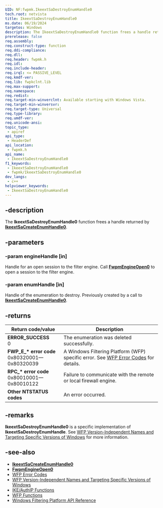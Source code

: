 ```yaml
---
UID: NF:fwpmk.IkeextSaDestroyEnumHandle0
tech.root: netvista
title: IkeextSaDestroyEnumHandle0
ms.date: 06/19/2024
targetos: Windows
description: The IkeextSaDestroyEnumHandle0 function frees a handle returned by IkeextSaCreateEnumHandle0.
prerelease: false
req.assembly: 
req.construct-type: function
req.ddi-compliance: 
req.dll: 
req.header: fwpmk.h
req.idl: 
req.include-header: 
req.irql: <= PASSIVE_LEVEL
req.kmdf-ver: 
req.lib: fwpkclnt.lib
req.max-support: 
req.namespace: 
req.redist: 
req.target-min-winverclnt: Available starting with Windows Vista.
req.target-min-winversvr: 
req.target-type: Universal
req.type-library: 
req.umdf-ver: 
req.unicode-ansi: 
topic_type:
 - apiref
api_type:
 - HeaderDef
api_location:
 - fwpmk.h
api_name:
 - IkeextSaDestroyEnumHandle0
f1_keywords:
 - IkeextSaDestroyEnumHandle0
 - fwpmk/IkeextSaDestroyEnumHandle0
dev_langs:
 - c++
helpviewer_keywords:
 - IkeextSaDestroyEnumHandle0
---
```


## -description

The **IkeextSaDestroyEnumHandle0** function frees a handle returned by **[IkeextSaCreateEnumHandle0](nf-fwpmk-ikeextsacreateenumhandle0.md)**.

## -parameters

### -param engineHandle [in]

Handle for an open session to the filter engine. Call **[FwpmEngineOpen0](nf-fwpmk-fwpmengineopen0.md)** to open a session to the filter engine.

### -param enumHandle [in]

Handle of the enumeration to destroy. Previously created by a call to **[IkeextSaCreateEnumHandle0](nf-fwpmk-ikeextsacreateenumhandle0.md)**.

## -returns

| Return code/value | Description |
|---|---|
| **ERROR_SUCCESS**<br>0 | The enumeration was deleted successfully. |
| **FWP_E_\* error code**<br>0x80320001—0x80320039 | A Windows Filtering Platform (WFP) specific error. See [WFP Error Codes](/windows/win32/fwp/wfp-error-codes) for details. |
| **RPC_\* error code**<br>0x80010001—0x80010122 | Failure to communicate with the remote or local firewall engine. |
| **Other NTSTATUS codes** | An error occurred. |

## -remarks

**IkeextSaDestroyEnumHandle0** is a specific implementation of **IkeextSaDestroyEnumHandle**. See [WFP Version-Independent Names and Targeting Specific Versions of Windows](/windows/desktop/FWP/wfp-version-independent-names-and-targeting-specific-versions-of-windows) for more information.

## -see-also

- **[IkeextSaCreateEnumHandle0](nf-fwpmk-ikeextsacreateenumhandle0.md)**
- **[FwpmEngineOpen0](nf-fwpmk-fwpmengineopen0.md)**
- [WFP Error Codes](/windows/win32/fwp/wfp-error-codes)
- [WFP Version-Independent Names and Targeting Specific Versions of Windows](/windows/desktop/FWP/wfp-version-independent-names-and-targeting-specific-versions-of-windows)
- [IKE/AuthIP Functions](/windows/desktop/FWP/fwp-ike-functions)
- [WFP Functions](/windows/desktop/FWP/fwp-functions)
- [Windows Filtering Platform API Reference](/windows/desktop/FWP/fwp-reference)
